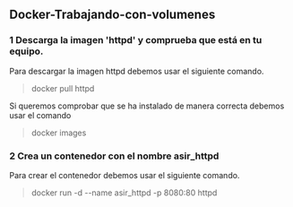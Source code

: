 ## Docker-Trabajando-con-volumenes

### 1 Descarga la imagen 'httpd' y comprueba que está en tu equipo.

Para descargar la imagen httpd debemos usar el siguiente comando.

> docker pull httpd

Si queremos comprobar que se ha instalado de manera correcta debemos usar el comando

> docker images

### 2 Crea un contenedor con el nombre asir_httpd

Para crear el contenedor debemos usar el siguiente comando.

> docker run -d --name asir_httpd -p 8080:80 httpd